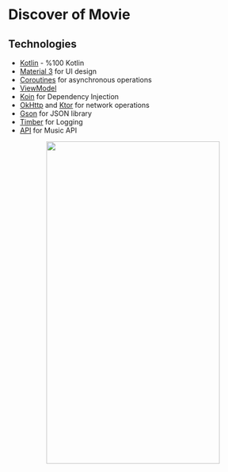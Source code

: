 # Discover of Movie

## Technologies

- [Kotlin](https://kotlinlang.org/) - %100 Kotlin
- [Material 3](https://m3.material.io/develop/android/mdc-android) for UI design
- [Coroutines](https://github.com/Kotlin/kotlinx.coroutines) for asynchronous operations
- [ViewModel](https://developer.android.com/topic/libraries/architecture/viewmodel)
- [Koin](https://github.com/InsertKoinIO/koin) for Dependency Injection
- [OkHttp](https://github.com/square/okhttp) and [Ktor](https://github.com/ktorio/ktor) for network operations
- [Gson](https://github.com/google/gson) for JSON library
- [Timber](https://github.com/JakeWharton/timber) for Logging
- [API](https://itunes.apple.com/) for Music API


<div style="text-align:center"><img src="https://github.com/boysmtv/music-player/assets/30995595/9ea92935-91cd-464a-bdd2-fceb2eb754c1" width="350" height="650"/></div>
